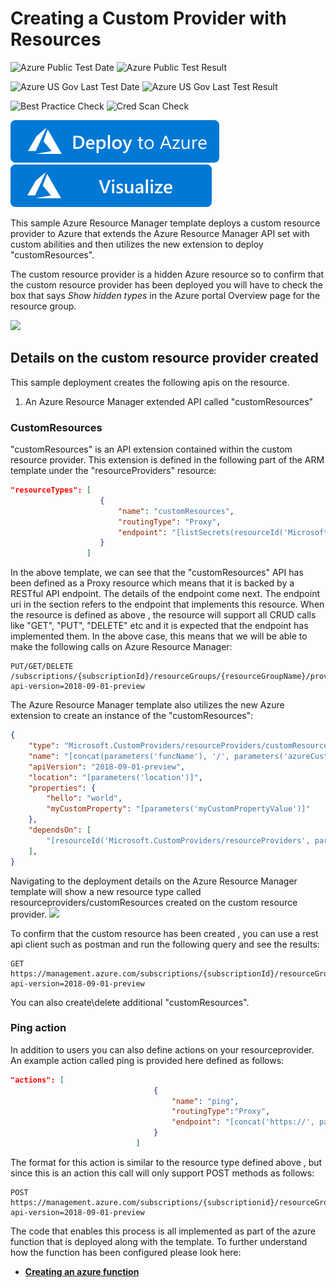 # Creating a Custom Provider with Resources

![Azure Public Test Date](https://azurequickstartsservice.blob.core.windows.net/badges/101-custom-rp-with-function/PublicLastTestDate.svg)
![Azure Public Test Result](https://azurequickstartsservice.blob.core.windows.net/badges/101-custom-rp-with-function/PublicDeployment.svg)

![Azure US Gov Last Test Date](https://azurequickstartsservice.blob.core.windows.net/badges/101-custom-rp-with-function/FairfaxLastTestDate.svg)
![Azure US Gov Last Test Result](https://azurequickstartsservice.blob.core.windows.net/badges/101-custom-rp-with-function/FairfaxDeployment.svg)

![Best Practice Check](https://azurequickstartsservice.blob.core.windows.net/badges/101-custom-rp-with-function/BestPracticeResult.svg)
![Cred Scan Check](https://azurequickstartsservice.blob.core.windows.net/badges/101-custom-rp-with-function/CredScanResult.svg)

[![Deploy To Azure](https://raw.githubusercontent.com/Azure/azure-quickstart-templates/master/1-CONTRIBUTION-GUIDE/images/deploytoazure.svg?sanitize=true)]("https://portal.azure.com/#create/Microsoft.Template/uri/https%3A%2F%2Fraw.githubusercontent.com%2FAzure%2Fazure-quickstart-templates%2Fmaster%2F101-custom-rp-with-function%2Fazuredeploy.json")  [![Visualize](https://raw.githubusercontent.com/Azure/azure-quickstart-templates/master/1-CONTRIBUTION-GUIDE/images/visualizebutton.svg?sanitize=true)]("http://armviz.io/#/?load=https%3A%2F%2Fraw.githubusercontent.com%2FAzure%2Fazure-quickstart-templates%2Fmaster%2F101-custom-rp-with-function%2Fazuredeploy.json")

This sample Azure Resource Manager template deploys a custom resource provider to Azure that extends the Azure Resource Manager API set with custom abilities and then utilizes the new extension to deploy "customResources".

The custom resource provider is a hidden Azure resource so to confirm that the custom resource provider has been deployed you will have to check the box that says *Show hidden types* in the Azure portal Overview page for the resource group.

![](images/showhidden.png)

## Details on the custom resource provider created

This sample deployment creates the following apis on the resource.

1) An Azure Resource Manager extended API called "customResources"

### CustomResources

"customResources" is an API extension contained within the custom resource provider. This extension is defined in the following part of the ARM template under the "resourceProviders" resource:

```json
"resourceTypes": [
                    {
                        "name": "customResources",
                        "routingType": "Proxy",
                        "endpoint": "[listSecrets(resourceId('Microsoft.Web/sites/functions', parameters('funcName'), 'HttpTrigger1'), '2018-02-01').trigger_url]"
                    }
                 ]
```

In the above template, we can see that the "customResources" API has been defined as a Proxy resource which means that it is backed by a RESTful API endpoint. The details of the endpoint come next. The endpoint uri in the section refers to the endpoint that implements this resource. When the resource is defined as above , the resource will support all CRUD calls like "GET", "PUT", "DELETE" etc and it is expected that the endpoint has implemented them. In the above case, this means that we will be able to make the following calls on Azure Resource Manager:

```
PUT/GET/DELETE /subscriptions/{subscriptionId}/resourceGroups/{resourceGroupName}/providers/Microsoft.CustomProviders/resourceProviders/{resourceProviderName}/customResources/{customResourceName}?api-version=2018-09-01-preview
```

The Azure Resource Manager template also utilizes the new Azure extension to create an instance of the "customResources":

```json
{
    "type": "Microsoft.CustomProviders/resourceProviders/customResources",
    "name": "[concat(parameters('funcName'), '/', parameters('azureCustomResourceName'))]",
    "apiVersion": "2018-09-01-preview",
    "location": "[parameters('location')]",
    "properties": {
        "hello": "world",
        "myCustomProperty": "[parameters('myCustomPropertyValue')]"
    },
    "dependsOn": [
        "[resourceId('Microsoft.CustomProviders/resourceProviders', parameters('funcName'))]"
    ],
}
```

Navigating to the deployment details on the Azure Resource Manager template will show a new resource type called resourceproviders/customResources created on the custom resource provider.
![](images/createdcustomresource.PNG)

To confirm that the custom resource has been created , you can use a rest api client such as postman and run the following query and see the results:

```
GET  
https://management.azure.com/subscriptions/{subscriptionId}/resourceGroups/{resourceGroupName}/providers/Microsoft.CustomProviders/resourceProviders/{resourceProviderName}/customResources/{customResourceName}?api-version=2018-09-01-preview
```

You can also create\delete additional "customResources".

### Ping action

In addition to users you can also define actions on your resourceprovider. An example action called ping is provided here defined as follows:

```json
"actions": [
                                {
                                    "name": "ping",
                                    "routingType":"Proxy",
                                    "endpoint": "[concat('https://', parameters('funcname'), '.azurewebsites.net/api/{requestPath}')]"
                                }
                            ]
```

The format for this action is similar to the resource type defined above , but since this is an action this call will only support POST methods as follows:

```
POST  
https://management.azure.com/subscriptions/{subscriptionid}/resourceGroups/{resourcegroup}/providers/Microsoft.CustomProviders/resourceProviders/{customrpname}/ping?api-version=2018-09-01-preview
```

The code that enables this process is all implemented as part of the azure function that is deployed along with the template. To further understand how the function has been configured please look here:

+ [**Creating an azure function**](SampleFunctions/CSharpSimpleProvider/README.md)


